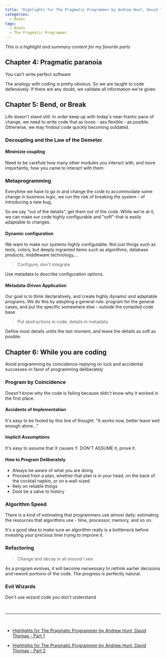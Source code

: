 ```yaml
---
title: "Highlights for The Pragmatic Programmer-by Andrew Hunt, David Thomas - Part 3"
categories:
  - Books
tags:
  - Books 
  - The Pragmatic Programmer
---
```


*This is a highlight and summary content for my favorite parts*


## Chapter 4: Pragmatic paranoia

You can't write perfect software

The analogy with coding is pretty obvious. So we are taught to code defensively. If there are any doubt, we validate all information we're given.

## Chapter 5: Bend, or Break

Life doesn't stand still.
In order keep up with today's near-frantic pace of change, we need to write code that as loose - ass flexible - as posible. Otherwise, we may findout code quickly becoming outdated.

### Decoupling and the Law of the Demeter
#### Minimizie coupling
Need to be carefule how many other modules you interact with, and more importantly, how you came to interact with them.

### Metaprogramming

Everytime we have to go in and change the code to accommodate some change in business logic, we run the risk of breaking the system - of introducing a new bug.

So we say "out of the details", get them out of the code. While we're at it, we can make our code highly configurable and "soft"-that is easily adaptable to changes.

#### Dynamic configuration

We want to make our systems highly configutable. Not just things such as texts, colors, but deeply ingranted items such as algorithms, database products, middleware technology,...
> Configure, don't integrate

Use metadata to describe configuration options.

#### Metadata-Driven Application

Our goal is to think declaratively, and create highly dynamic and adaptable programs. 
We do this by adopting a general rule: program for the general cases, and put the specific somewhere else - outside the compiled code base

> Put abstractions in code, details in metadata

Define most details untils the last moment, and leave the details as soft as posible.

## Chapter 6: While you are coding

Avoid programming by coincidence-replying on luck and accidental successes-in favor of programming deliberately

### Program by Coincidence

Doesn't know why the code is failing because didn't know why it worked in the first place.

#### Accidents of Implementation

It's easy to be fooled by this line of thought: "It works now, better leave well enough alone..."

#### Implicit Assumptions

It's easy to assume that X causes Y. DON'T ASSUME it, prove it.

#### How to Program Deliberately
- Always be aware of what you are doing
- Proceed from a plan, whether that plan is in your head, on the back of the cocktail napkin, or on a wall-sized
- Rely on reliable things
- Dont be a salve to history

### Algorithm Speed

There is a kind of estimating that programmers use almost daily: estimating the resources that algorithms use - time, processor, memory, and so on.

It's a good idea to make sure an algorithm really is a bottleneck before investing your precious time trying to improve it.

### Refactoring

> Change and decay in all around I see

As a program evolves, it will become neceessary to rethink earlier decisions and rework portions of the code. The progress is perfectly natural.

### Evil Wizards

Don't use wizard code you don't understand

<br>

---
<br>

* [Highlights for The Pragmatic Programmer-by Andrew Hunt, David Thomas - Part 1](https://tuledev.github.io/books/highlight-the-pragmatic-programmer-part-01/)

* [Highlights for The Pragmatic Programmer-by Andrew Hunt, David Thomas - Part 2](https://tuledev.github.io/books/highlight-the-pragmatic-programmer-part-02/)
